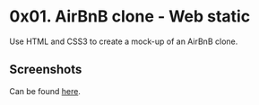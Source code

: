 # 0x01. AirBnB clone - Web static

Use HTML and CSS3 to create a mock-up of an AirBnB clone.

## Screenshots
Can be found [here](https://drive.google.com/drive/folders/1r93M9wRwwxoLe2ZQkdyausZQM6fzoE0T?usp=sharing).
